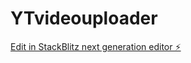 # YTvideouploader

[Edit in StackBlitz next generation editor ⚡️](https://stackblitz.com/~/github.com/JOrchier-hub/YTvideouploader)